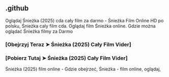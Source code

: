## .github

Oglądaj Śnieżka (2025) cda cały film za darmo - Śnieżka Film Online HD po polsku, Śnieżka caly film cda. Oglądaj film Śnieżka online. Gdzie można oglądać Śnieżka filmy za Darmo

### [Obejrzyj Teraz ➤ Śnieżka (2025) Cały Film Vider]

### [Pobierz Tutaj ➤ Śnieżka (2025) Cały Film Vider]

Śnieżka (2025) film online - Gdzie obejrzeć, Śnieżka - film online, oglądaj, 
